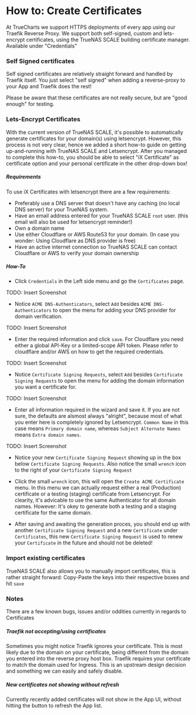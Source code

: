 # How to: Create Certificates

At TrueCharts we support HTTPS deployments of every app using our Traefik Reverse Proxy. We support both self-signed, custom and lets-encrypt certificates, using the TrueNAS SCALE building certificate manager. Available under "Credentials"

### Self Signed certificates

Self signed certificates are relatively straight forward and handled by Traefik itself. You just select "self signed" when adding a reverse-proxy to your App and Traefik does the rest!

Please be aware that these certificates are not really secure, but are "good enough" for testing.

### Lets-Encrypt Certificates

With the current version of TrueNAS SCALE, it's possible to automatically generate certificates for your domain(s) using letsencrypt. However, this process is not very clear, hence we added a short how-to guide on getting up-and-running with TrueNAS SCALE and Letsencrypt.
After you managed to complete this how-to, you should be able to select "iX Certificate" as certificate option and your personal certificate in the other drop-down box!

##### Requirements

To use iX Certificates with letsencrypt there are a few requirements:
- Preferably use a DNS server that doesn't have any caching (no local DNS server) for your TrueNAS system.
- Have an email address entered for your TrueNAS SCALE `root` user. (this email will also be used for letsencrypt reminder!)
- Own a domain name
- Use either Cloudflare or AWS Route53 for your domain. (In case you wonder: Using Cloudflare as DNS provider is free)
- Have an active internet connection so TrueNAS SCALE can contact Cloudflare or AWS to verify your domain ownership

##### How-To

- Click `Credentials` in the Left side menu and go the `Certificates` page.


TODO: Insert Screenshot


- Notice `ACME DNS-Authenticators`, select `Add` besides `ACME DNS-Authenticators` to open the menu for adding your DNS provider for domain verification.


TODO: Insert Screenshot


- Enter the required information and click `save`.
For Cloudflare you need either a global API-Key or a limited-scope API token. Please refer to cloudflare and/or AWS on how to get the required credentials.


TODO: Insert Screenshot


- Notice `Certificate Signing Requests`, select `Add` besides `Certificate Signing Requests` to open the menu for adding the domain information you want a certificate for.

TODO: Insert Screenshot


- Enter all information required in the wizard and save it.
If you are not sure, the defaults are alsmost always "alright", because most of what you enter here is completely ignored by Letsencrypt.
`Common Name` in this case means `Primary domain name`, whereas `Subject Alternate Names` means `Extra domain names`.


TODO: Insert Screenshot


- Notice your new `Certificate Signing Request` showing up in the box below `Certificate Signing Requests`. Also notice the small `wrench` icon to the right of your `Certificate Signing Request`


- Click the small `wrench` icon, this will open the `Create ACME Certificate` menu. In this menu we can actually request either a real (Production) certificate or a testing (staging) certificate from Letsencrypt.
For clearity, it's advicable to use the same Authenticator for all domain names. However: It's okey to generate both a testing and a staging certificate for the same domain.

- After saving and awaiting the generation proces, you should end up with another `Certificate Signing Request` and a new `Certificate` under `Certificates`, this new `Certificate Signing Request` is used to renew your `Certificate` in the future and should not be deleted!

### Import existing certificates

TrueNAS SCALE also allows you to manually import certificates, this is rather straight forward:
Copy-Paste the keys into their respective boxes and hit `save`


### Notes

There are a few known bugs, issues and/or oddities currently in regards to Certificates

##### Traefik not accepting/using certificates

Sometimes you might notice Traefik ignores your certificate. This is most likely due to the domain on your certificate, being different from the domain you entered into the reverse proxy host box.
Traefik requires your certificate to match the domain used for Ingress. This is an upstream design decision and something we can easily and safely disable.

##### New certificates not showing without refresh

Currently recently added certificates will not show in the App UI, without hitting the button to refresh the App list.
